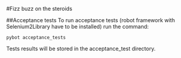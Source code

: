#Fizz buzz on the steroids

##Acceptance tests
To run acceptance tests (robot framework with Selenium2Library have to be installed) run the command: 

```
pybot acceptance_tests
```

Tests results will be stored in the acceptance_test directory.
